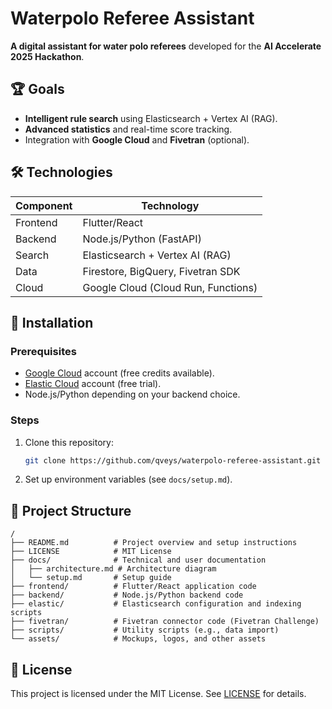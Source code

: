 # Waterpolo Referee Assistant

**A digital assistant for water polo referees** developed for the **AI Accelerate 2025 Hackathon**.

## 🏆 Goals
- **Intelligent rule search** using Elasticsearch + Vertex AI (RAG).
- **Advanced statistics** and real-time score tracking.
- Integration with **Google Cloud** and **Fivetran** (optional).

## 🛠 Technologies
| Component       | Technology                          |
|-----------------|--------------------------------------|
| Frontend        | Flutter/React                        |
| Backend         | Node.js/Python (FastAPI)             |
| Search          | Elasticsearch + Vertex AI (RAG)      |
| Data            | Firestore, BigQuery, Fivetran SDK    |
| Cloud           | Google Cloud (Cloud Run, Functions)  |

## 🚀 Installation
### Prerequisites
- [Google Cloud](https://cloud.google.com/) account (free credits available).
- [Elastic Cloud](https://www.elastic.co/elasticsearch/) account (free trial).
- Node.js/Python depending on your backend choice.

### Steps
1. Clone this repository:
   ```bash
   git clone https://github.com/qveys/waterpolo-referee-assistant.git
   ```
2. Set up environment variables (see `docs/setup.md`).

## 📂 Project Structure
```
/
├── README.md          # Project overview and setup instructions
├── LICENSE            # MIT License
├── docs/              # Technical and user documentation
│   ├── architecture.md # Architecture diagram
│   └── setup.md       # Setup guide
├── frontend/          # Flutter/React application code
├── backend/           # Node.js/Python backend code
├── elastic/           # Elasticsearch configuration and indexing scripts
├── fivetran/          # Fivetran connector code (Fivetran Challenge)
├── scripts/           # Utility scripts (e.g., data import)
└── assets/            # Mockups, logos, and other assets
```

## 📄 License
This project is licensed under the MIT License. See [LICENSE](LICENSE) for details.